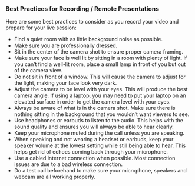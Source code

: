 ### Best Practices for Recording / Remote Presentations

Here are some best practices to consider as you record your video and prepare for your live session:

* Find a quiet room with as little background noise as possible.
* Make sure you are professionally dressed. 
* Sit in the center of the camera shot to ensure proper camera framing.
* Make sure your face is well lit by sitting in a room with plenty of light. If you can’t find a well-lit room, place a small lamp in front of you but out of the camera view.
* Do not sit in front of a window. This will cause the camera to adjust for the light, making your face look very dark.
* Adjust the camera to be level with your eyes.  This will produce the best camera angle.  If using a laptop, you may need to put your laptop on an elevated surface in order to get the camera level with your eyes.
* Always be aware of what is in the camera shot. Make sure there is nothing sitting in the background that you wouldn’t want viewers to see. 
* Use headphones or earbuds to listen to the audio. This helps with the sound quality and ensures you will always be able to hear clearly.
* Keep your microphone muted during the call unless you are speaking.
* When speaking and not wearing a headset or earbuds, keep your speaker volume at the lowest setting while still being able to hear. This helps get rid of echoes coming back through your microphone. 
* Use a cabled internet connection when possible. Most connection issues are due to a bad wireless connection. 
* Do a test call beforehand to make sure your microphone, speakers and webcam are all working properly.

